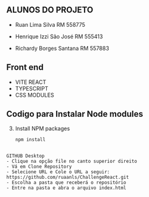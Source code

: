 ## ALUNOS DO PROJETO
- Ruan Lima Silva RM 558775

- Henrique Izzi São José RM 555413

- Richardy Borges Santana RM 557883


## Front end
- VITE REACT
- TYPESCRIPT
- CSS MODULES

## Codigo para Instalar Node modules
3. Install NPM packages
   ```sh
   npm install
   ```

```

GITHUB Desktop
- Clique na opção file no canto superior direito
- Vá em Clone Repository
- Selecione URL e Cole o URL a seguir: https://github.com/ruaanls/ChallengeReact.git
- Escolha a pasta que receberá o repositório
- Entre na pasta e abra o arquivo index.html